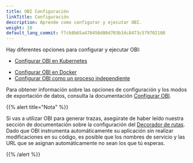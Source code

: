 ```yaml
---
title: OBI Configuración
linkTitle: Configuración
description: Aprende como configurar y ejecutar OBI.
weight: 10
default_lang_commit: f7cb8b65a478450d80d703b34c8473c579702108
---
```


Hay diferentes opciones para configurar y ejecutar OBI:

- [Configurar OBI en Kubernetes](kubernetes/)
<!-- - [Configurar OBI en Kubernetes con Helm](kubernetes-helm/) -->
- [Configurar OBI en Docker](docker/)
- [Configurar OBI como un proceso independiente](standalone/)

Para obtener información sobre las opciones de configuración y los modos de
exportación de datos, consulta la documentación [Configurar OBI](../configure/).

{{% alert title="Nota" %}}

Si vas a utilizar OBI para generar trazas, asegúrate de haber leído nuestra
sección de documentación sobre la configuración del
[Decorador de rutas](../configure/routes-decorator/). Dado que OBI instrumenta
automáticamente su aplicación sin realizar modificaciones en su código, es
posible que los nombres de servicio y las URL que se asignan automáticamente no
sean los que tú esperas.

{{% /alert %}}
